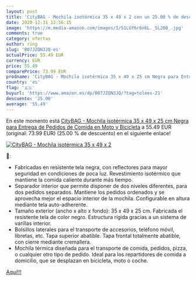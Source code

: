 ```yaml
---
layout: post
title: 'CityBAG - Mochila isotérmica 35 x 49 x 2 con un 25.00 % de descuento'
date: 2020-12-31 12:56:15
image: 'https://m.media-amazon.com/images/I/51LGY6r6n6L._SL200_.jpg'
comments: true
category: ofertas
author: ring
slug: 'B07JZQN3JQ-es'
actualPrice: 55.49 EUR
currency: EUR
price: 55.49
comparePrice: 73.99 EUR
prodname: 'CityBAG - Mochila isotérmica 35 x 49 x 25 cm Negra para Entrega de Pedidos de Comida en Moto y Bicicleta'
country: 'es'
flag: '🇪🇸'
buyurl: 'https://www.amazon.es/dp/B07JZQN3JQ/?tag=tolees-21'
descuento: '25.00'
average: '55.49'
---
```


En este momento está [CityBAG - Mochila isotérmica 35 x 49 x 25 cm Negra para Entrega de Pedidos de Comida en Moto y Bicicleta](https://www.amazon.es/dp/B07JZQN3JQ/?tag=tolees-21) a 55.49 EUR (original: 73.99 EUR) (25.00 %  de descuento) en el siguiente enlace!

[![CityBAG - Mochila isotérmica 35 x 49 x 2](https://m.media-amazon.com/images/I/51LGY6r6n6L._SL200_.jpg)](https://www.amazon.es/dp/B07JZQN3JQ/?tag=tolees-21)

🔎:

- Fabricadas en resistente tela negra, con reflectores para mayor seguridad en condiciones de poca luz. Revestimiento isotérmico que mantiene la comida caliente durante más tiempo.
- Separador interior que permite disponer de dos niveles diferentes, para dos pedidos separados. Mantiene los pedidos ordenados y se aprovecha mejor el espacio interior de la mochila. Configurable en altura mediante tela auto-adherente.
- Tamaño exterior (ancho x alto x fondo): 35 x 49 x 25 cm. Fabricada el resistente tela de color negro. Estructura rígida gracias a un sistema de varillas interior.
- Bolsillos laterales para el transporte de accesorios, teléfono móvil, libretas, etc. Tapa superior abatible. Tapa frontal totalmente abatible, con cierre mediante cremallera.
- Mochila térmica diseñada para el transporte de comida, pedidos, pizza, o cualquier otro tipo de pedido. Ideal para los repartidores de comida a domicilio, que se desplazan en bicicleta, moto o coche.

[Aquí!!!](https://www.amazon.es/dp/B07JZQN3JQ/?tag=tolees-21)
